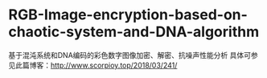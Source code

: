 # RGB-Image-encryption-based-on-chaotic-system-and-DNA-algorithm
基于混沌系统和DNA编码的彩色数字图像加密、解密、抗噪声性能分析
具体可参见此篇博客：http://www.scorpioy.top/2018/03/241/
